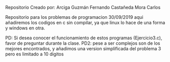 Repositorio Creado por:
Arciga Guzmán Fernando
Castañeda Mora Carlos

Repositorio para los problemas de programacion 30/09/2019
aqui añadiremos los codigos en c sin compilar, ya que linux lo hace de una forma y windows en otra.

PD: Si desea conocer el funcionamiento de estos programas (Ejercicio3.c), favor de preguntar durante la clase.
PD2: pese a ser complejos son de los mejores encontrados, y añadimos una version simplificada del problema 3 pero es limitado a 10 digitos
